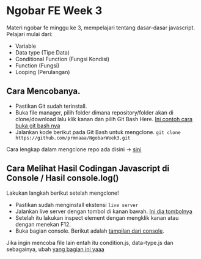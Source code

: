 # Ngobar FE Week 3

Materi ngobar fe minggu ke 3, mempelajari tentang dasar-dasar javascript.
Pelajari mulai dari:
- Variable
- Data type (Tipe Data)
- Conditional Function (Fungsi Kondisi)
- Function (Fungsi)
- Looping (Perulangan)
## Cara Mencobanya.

- Pastikan Git sudah terinstall.
- Buka file manager, pilih folder dimana repository/folder akan di clone/download lalu klik kanan dan pilih Git Bash Here.
[Ini contoh cara buka git bash nya](https://imgur.com/RrWOCGu)
- Jalankan kode berikut pada Git Bash untuk mengclone. ```git clone https://github.com/prmnaaa/NgobarWeek3.git```

Cara lengkap dalam mengclone repo ada disini -> [sini](https://docs.github.com/en/repositories/creating-and-managing-repositories/cloning-a-repository)



## Cara Melihat Hasil Codingan Javascript di Console / Hasil console.log()

Lakukan langkah berikut setelah mengclone!
- Pastikan sudah menginstall ekstensi ```live server```
- Jalankan live server dengan tombol di kanan bawah. [Ini dia tombolnya](https://imgur.com/vJ3uu9K)
- Setelah itu lakukan inspect element dengan mengklik kanan atau dengan menekan F12.
- Buka bagian console. Berikut adalah [tampilan dari console](https://imgur.com/OcIiGBI).

Jika ingin mencoba file lain entah itu condition.js, data-type.js dan sebagainya, ubah [yang bagian ini yaaa](https://imgur.com/1uH7uZA)